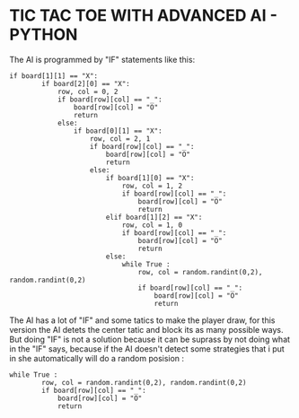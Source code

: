 # TIC TAC TOE WITH ADVANCED AI - PYTHON

The AI is programmed by "IF" statements like this:

```
if board[1][1] == "X":
        if board[2][0] == "X":
            row, col = 0, 2
            if board[row][col] == "_":
                board[row][col] = "O"
                return
            else:
                if board[0][1] == "X":
                    row, col = 2, 1
                    if board[row][col] == "_":
                        board[row][col] = "O"
                        return
                    else:
                        if board[1][0] == "X":
                            row, col = 1, 2
                            if board[row][col] == "_":
                                board[row][col] = "O"
                                return
                        elif board[1][2] == "X":
                            row, col = 1, 0
                            if board[row][col] == "_":
                                board[row][col] = "O"
                                return
                        else:
                            while True :
                                row, col = random.randint(0,2), random.randint(0,2)
                                if board[row][col] == "_":
                                    board[row][col] = "O"
                                    return
```
The AI has a lot of "IF" and some tatics to make the player draw, for this version the AI detets the center tatic and block its as many possible ways.
But doing "IF" is not a solution because it can be suprass by not doing what in the "IF" says, because if the AI doesn't detect some strategies that i put in she automatically will do a random posision :

```
while True :
        row, col = random.randint(0,2), random.randint(0,2)
        if board[row][col] == "_":
            board[row][col] = "O"
            return
```

